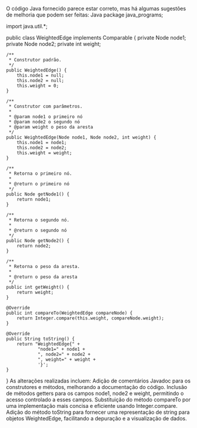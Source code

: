 O código Java fornecido parece estar correto, mas há algumas sugestões de melhoria que podem ser feitas:
Java
package java_programs;

import java.util.*;

public class WeightedEdge implements Comparable<WeightedEdge> {
    private Node node1;
    private Node node2;
    private int weight;

    /**
     * Construtor padrão.
     */
    public WeightedEdge() {
        this.node1 = null;
        this.node2 = null;
        this.weight = 0;
    }

    /**
     * Construtor com parâmetros.
     *
     * @param node1 o primeiro nó
     * @param node2 o segundo nó
     * @param weight o peso da aresta
     */
    public WeightedEdge(Node node1, Node node2, int weight) {
        this.node1 = node1;
        this.node2 = node2;
        this.weight = weight;
    }

    /**
     * Retorna o primeiro nó.
     *
     * @return o primeiro nó
     */
    public Node getNode1() {
        return node1;
    }

    /**
     * Retorna o segundo nó.
     *
     * @return o segundo nó
     */
    public Node getNode2() {
        return node2;
    }

    /**
     * Retorna o peso da aresta.
     *
     * @return o peso da aresta
     */
    public int getWeight() {
        return weight;
    }

    @Override
    public int compareTo(WeightedEdge compareNode) {
        return Integer.compare(this.weight, compareNode.weight);
    }

    @Override
    public String toString() {
        return "WeightedEdge{" +
                "node1=" + node1 +
                ", node2=" + node2 +
                ", weight=" + weight +
                '}';
    }
}
As alterações realizadas incluem:
Adição de comentários Javadoc para os construtores e métodos, melhorando a documentação do código.
Inclusão de métodos getters para os campos node1, node2 e weight, permitindo o acesso controlado a esses campos.
Substituição do método compareTo por uma implementação mais concisa e eficiente usando Integer.compare.
Adição do método toString para fornecer uma representação de string para objetos WeightedEdge, facilitando a depuração e a visualização de dados.
